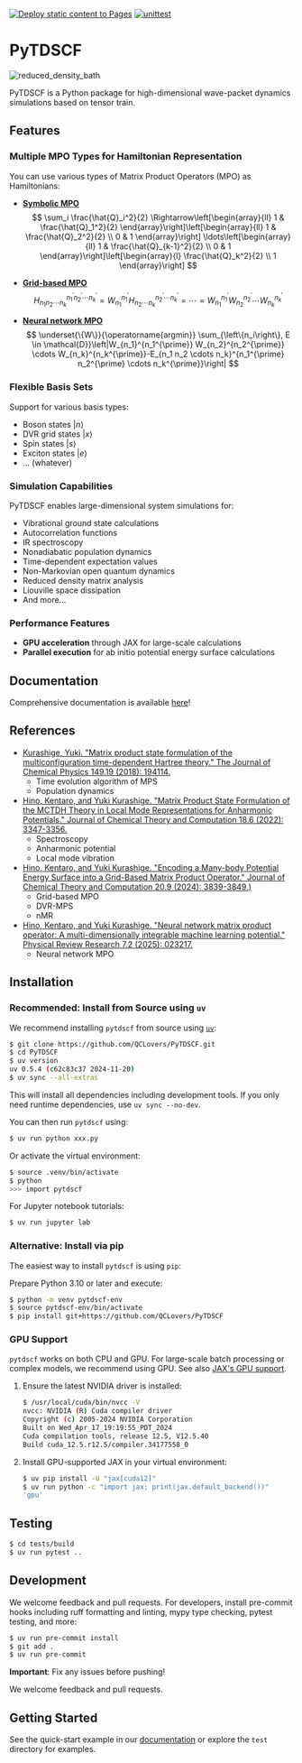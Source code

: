 [![Deploy static content to Pages](https://github.com/QCLovers/PyTDSCF/actions/workflows/static.yml/badge.svg)](https://github.com/QCLovers/PyTDSCF/actions/workflows/static.yml)
[![unittest](https://github.com/QCLovers/PyTDSCF/actions/workflows/unittest.yml/badge.svg)](https://github.com/QCLovers/PyTDSCF/actions/workflows/unittest.yml)
# PyTDSCF
![reduced_density_bath](https://github.com/user-attachments/assets/a0bf7f6c-0b43-48a5-8e2b-36bd5436fbde)

PyTDSCF is a Python package for high-dimensional wave-packet dynamics simulations based on tensor train.

## Features

### Multiple MPO Types for Hamiltonian Representation

You can use various types of Matrix Product Operators (MPO) as Hamiltonians:

- **[Symbolic MPO](https://qclovers.github.io/PyTDSCF/notebook/poly-MPO-H2O-relax.html)**
   $$
\sum_i \frac{\hat{Q}_i^2}{2} \Rightarrow\left[\begin{array}{ll}
1 & \frac{\hat{Q}_1^2}{2}
\end{array}\right]\left[\begin{array}{ll}
1 & \frac{\hat{Q}_2^2}{2} \\
0 & 1
\end{array}\right] \ldots\left[\begin{array}{ll}
1 & \frac{\hat{Q}_{k-1}^2}{2} \\
0 & 1
\end{array}\right]\left[\begin{array}{l}
\frac{\hat{Q}_k^2}{2} \\
1
\end{array}\right]
$$

- **[Grid-based MPO](https://qclovers.github.io/PyTDSCF/notebook/grid-based-MPO-H2CO.html)**
   $$
H_{n_1 n_2 \cdots n_k}^{n_1^{\prime} n_2^{\prime} \cdots n_k^{\prime}}=W_{n_1}^{n_1^{\prime}} H_{n_2 \cdots n_k}^{n_2^{\prime} \cdots n_k^{\prime}}=\cdots=W_{n_1}^{n_1^{\prime}} W_{n_2}^{n_2^{\prime}} \cdots W_{n_k}^{n_k^{\prime}}
$$
- **[Neural network MPO](https://github.com/KenHino/Pompon)**
  $$
\underset{\{W\}}{\operatorname{argmin}} \sum_{\left\{n_i\right\}, E \in \mathcal{D}}\left|W_{n_1}^{n_1^{\prime}} W_{n_2}^{n_2^{\prime}} \cdots W_{n_k}^{n_k^{\prime}}-E_{n_1 n_2 \cdots n_k}^{n_1^{\prime} n_2^{\prime} \cdots n_k^{\prime}}\right|
$$

### Flexible Basis Sets

Support for various basis types:
- Boson states $|n\rangle$
- DVR grid states $|x\rangle$
- Spin states $|s\rangle$
- Exciton states $|e\rangle$
- ... (whatever)

### Simulation Capabilities

PyTDSCF enables large-dimensional system simulations for:
- Vibrational ground state calculations
- Autocorrelation functions
- IR spectroscopy
- Nonadiabatic population dynamics
- Time-dependent expectation values
- Non-Markovian open quantum dynamics
- Reduced density matrix analysis
- Liouville space dissipation
- And more...

### Performance Features

- **GPU acceleration** through JAX for large-scale calculations
- **Parallel execution** for ab initio potential energy surface calculations

## Documentation

Comprehensive documentation is available [here](https://qclovers.github.io/PyTDSCF/notebook/quick-start.html)!

## References

- [Kurashige, Yuki. "Matrix product state formulation of the multiconfiguration time-dependent Hartree theory." The Journal of Chemical Physics 149.19 (2018): 194114.](https://aip.scitation.org/doi/abs/10.1063/1.5051498)
  - Time evolution algorithm of MPS
  - Population dynamics
- [Hino, Kentaro, and Yuki Kurashige. "Matrix Product State Formulation of the MCTDH Theory in Local Mode Representations for Anharmonic Potentials." Journal of Chemical Theory and Computation 18.6 (2022): 3347-3356.](https://pubs.acs.org/doi/abs/10.1021/acs.jctc.2c00243)
  - Spectroscopy
  - Anharmonic potential
  - Local mode vibration
- [Hino, Kentaro, and Yuki Kurashige. "Encoding a Many-body Potential Energy Surface into a Grid-Based Matrix Product Operator." Journal of Chemical Theory and Computation 20.9 (2024): 3839-3849.)](https://pubs.acs.org/doi/10.1021/acs.jctc.4c00046)
  - Grid-based MPO
  - DVR-MPS
  - nMR
- [Hino, Kentaro, and Yuki Kurashige. "Neural network matrix product operator: A multi-dimensionally integrable machine learning potential." Physical Review Research 7.2 (2025): 023217.](https://journals.aps.org/prresearch/abstract/10.1103/PhysRevResearch.7.023217)
  - Neural network MPO

## Installation

### Recommended: Install from Source using `uv`

We recommend installing `pytdscf` from source using [`uv`](https://docs.astral.sh/uv/):

```bash
$ git clone https://github.com/QCLovers/PyTDSCF.git
$ cd PyTDSCF
$ uv version
uv 0.5.4 (c62c83c37 2024-11-20)
$ uv sync --all-extras
```

This will install all dependencies including development tools.
If you only need runtime dependencies, use `uv sync --no-dev`.

You can then run `pytdscf` using:

```bash
$ uv run python xxx.py
```

Or activate the virtual environment:

```bash
$ source .venv/bin/activate
$ python
>>> import pytdscf
```

For Jupyter notebook tutorials:

```bash
$ uv run jupyter lab
```

### Alternative: Install via pip

The easiest way to install `pytdscf` is using `pip`:

Prepare Python 3.10 or later and execute:

```bash
$ python -m venv pytdscf-env
$ source pytdscf-env/bin/activate
$ pip install git+https://github.com/QCLovers/PyTDSCF
```

### GPU Support

`pytdscf` works on both CPU and GPU.
For large-scale batch processing or complex models, we recommend using GPU.
See also [JAX's GPU support](https://jax.readthedocs.io/en/latest/installation.html).

1. Ensure the latest NVIDIA driver is installed:

    ```bash
    $ /usr/local/cuda/bin/nvcc -V
    nvcc: NVIDIA (R) Cuda compiler driver
    Copyright (c) 2005-2024 NVIDIA Corporation
    Built on Wed_Apr_17_19:19:55_PDT_2024
    Cuda compilation tools, release 12.5, V12.5.40
    Build cuda_12.5.r12.5/compiler.34177558_0
    ```

2. Install GPU-supported JAX in your virtual environment:

    ```bash
    $ uv pip install -U "jax[cuda12]"
    $ uv run python -c "import jax; print(jax.default_backend())"
    'gpu'
    ```

## Testing

```bash
$ cd tests/build
$ uv run pytest ..
```

## Development

We welcome feedback and pull requests. For developers, install pre-commit hooks including ruff formatting and linting, mypy type checking, pytest testing, and more:

```bash
$ uv run pre-commit install
$ git add .
$ uv run pre-commit
```

**Important**: Fix any issues before pushing!

We welcome feedback and pull requests.

## Getting Started

See the quick-start example in our [documentation](https://qclovers.github.io/PyTDSCF/notebook/quick-start.html) or explore the `test` directory for examples.

